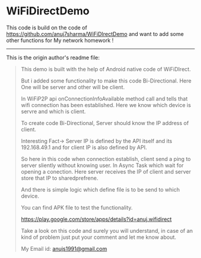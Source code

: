 # WiFiDirectDemo
This code is build on the code of  https://github.com/anuj7sharma/WiFiDIrectDemo and want to add some other functions for My network homework !



----

This is the origin author's readme file:

>This demo is built with the help of Android native code of WiFiDIrect.
>
>But i added some functionality to make this code Bi-Directional. Here One will be server and other will be client.
>
>In WiFiP2P api onConnectionInfoAvailable method call and tells that wifi connection has been established. Here we know which device is servre and which is client.
>
>To create code Bi-Directional, Server should know the IP address of client.
>
>Interesting Fact-> Server IP is defined by the API itself and its 192.168.49.1 and for client IP is also defined by API. 
>
>So here in this code when connection establish, client send a ping to server sliently without knowing user. In Async Task which wait for opening a conection. Here server receives the IP of client and server store that IP to sharedprefrene.
>
>And there is simple logic which define file is to be send to which device.
>
>You can find APK file to test the functionality.
>
>https://play.google.com/store/apps/details?id=anuj.wifidirect
>
>Take a look on this code and surely you will understand, in case of an kind of problem just put your comment and let me know about.
>
>My Email id: anujs1991@gmail.com

